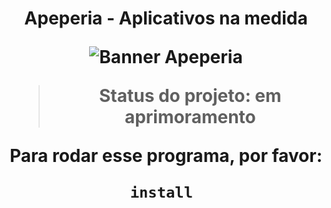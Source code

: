 <h1 align="center"> Apeperia - Aplicativos na medida
 
![Banner Apeperia](https://user-images.githubusercontent.com/92412984/202663923-98a8d7be-7ccc-40f4-a192-1b83143aa3b8.png)
  
> Status do projeto: em aprimoramento

Para rodar esse programa, por favor:
```
install 
```
